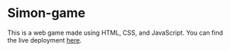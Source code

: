 # Simon-game
This is a web game made using HTML, CSS, and JavaScript.
You can find the live deployment [here](https://pages.github.com/).
